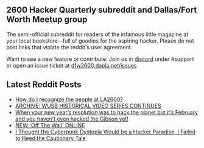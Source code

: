 ## 2600 Hacker Quarterly subreddit and Dallas/Fort Worth Meetup group
The semi-official subreddit for readers of the infamous little magazine at your local bookstore--full of goodies for the aspiring hacker. Please do not post links that violate the reddit's user agreement.

Want to see a new feature or contribute: 
Join us in [discord](https://dfw2600.dapla.net/chat) under #support or open an issue ticket at [dfw2600.dapla.net/issues](https://dfw2600.dapla.net/issues)

## Latest Reddit Posts
<!-- BLOG-POST-LIST:START -->
- [How do I recognize the people at LA2600?](https://www.reddit.com/r/2600/comments/10sb08y/how_do_i_recognize_the_people_at_la2600/)
- [ARCHIVE: WUSB HISTORICAL VIDEO SERIES CONTINUES](https://2600.com/content/archive-wusb-historical-video-series-continues)
- [When your new year’s resolution was to hack the planet but it’s February and you haven’t even hacked the Gibson yet!](https://www.reddit.com/r/2600/comments/10rayp3/when_your_new_years_resolution_was_to_hack_the/)
- [NEW 'Off The Wall' ONLINE](https://2600.com/wall/31-01-2023)
- [I Thought the Cyberpunk Dystopia Would be a Hacker Paradise, I Failed to Heed the Cautionary Tale](https://www.reddit.com/r/2600/comments/10my7pk/i_thought_the_cyberpunk_dystopia_would_be_a/)
<!-- BLOG-POST-LIST:END -->

